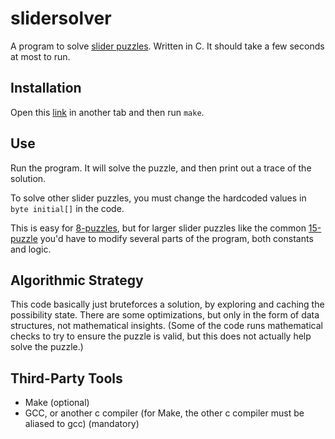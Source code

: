 # slidersolver

A program to solve [slider puzzles](https://en.wikipedia.org/wiki/Sliding_puzzle). Written in C. It should take a few seconds at most to run.

## Installation

Open this [link](https://www.youtube.com/watch?v=MpN91wHAr1k) in another tab and then run `make`.

## Use

Run the program. It will solve the puzzle, and then print out a trace of the solution.

To solve other slider puzzles, you must change the hardcoded values in `byte initial[]` in the code.

This is easy for [8-puzzles](https://en.wikipedia.org/wiki/9-puzzle), but for larger slider puzzles like the common [15-puzzle](https://en.wikipedia.org/wiki/15-puzzle) you'd have to modify several parts of the program, both constants and logic.

## Algorithmic Strategy

This code basically just bruteforces a solution, by exploring and caching the possibility state. There are some optimizations, but only in the form of data structures, not mathematical insights. (Some of the code runs mathematical checks to try to ensure the puzzle is valid, but this does not actually help solve the puzzle.)

## Third-Party Tools

- Make (optional)
- GCC, or another c compiler (for Make, the other c compiler must be aliased to gcc) (mandatory)

